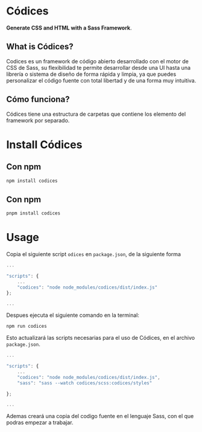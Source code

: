 # Códices

**Generate CSS and HTML with a Sass Framework**.

## What is Códices?

Codices es un framework de código abierto desarrollado con el motor de CSS de
Sass, su flexibilidad te permite desarrollar desde una UI hasta una librería o
sistema de diseño de forma rápida y limpia, ya que puedes personalizar el código
fuente con total libertad y de una forma muy intuitiva.

## Cómo funciona?

Códices tiene una estructura de carpetas que contiene los elemento del framework
por separado.

# Install Códices

## Con npm

```bash
npm install codices
```

## Con npm

```bash
pnpm install codices
```

# Usage

Copia el siguiente script `odices` en `package.json`, de la siguiente forma

```javascript
...

"scripts": {
    ...
    "codices": "node node_modules/codices/dist/index.js"
};

...
```

Despues ejecuta el siguiente comando en la terminal:

```bash
npm run codices
```

Esto actualizará las scripts necesarias para el uso de Códices, en el archivo
`package.json`.

```javascript
...

"scripts": {
    ...
    "codices": "node node_modules/codices/dist/index.js",
    "sass": "sass --watch codices/scss:codices/styles"

};

...
```

Ademas creará una copia del codigo fuente en el lenguaje Sass, con el que podras
empezar a trabajar.
